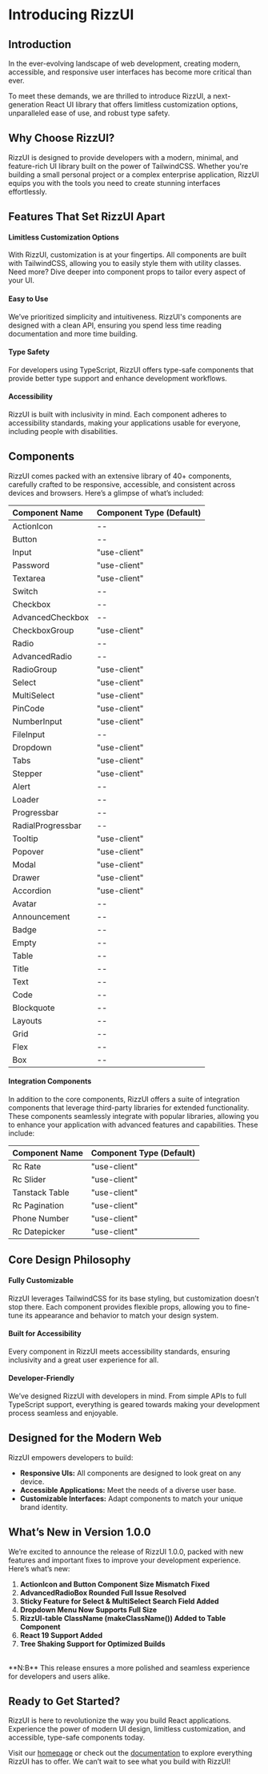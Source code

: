 # Introducing RizzUI

## Introduction
In the ever-evolving landscape of web development, creating modern, accessible, and responsive user interfaces has become more critical than ever. 
<!-- truncate --> To meet these demands, we are thrilled to introduce RizzUI, a next-generation React UI library that offers limitless customization options, unparalleled ease of use, and robust type safety.

## Why Choose RizzUI?

RizzUI is designed to provide developers with a modern, minimal, and feature-rich UI library built on the power of TailwindCSS. Whether you're building a small personal project or a complex enterprise application, RizzUI equips you with the tools you need to create stunning interfaces effortlessly.

## Features That Set RizzUI Apart

#### Limitless Customization Options
With RizzUI, customization is at your fingertips. All components are built with TailwindCSS, allowing you to easily style them with utility classes. Need more? Dive deeper into component props to tailor every aspect of your UI.

#### Easy to Use
We’ve prioritized simplicity and intuitiveness. RizzUI's components are designed with a clean API, ensuring you spend less time reading documentation and more time building.

#### Type Safety
For developers using TypeScript, RizzUI offers type-safe components that provide better type support and enhance development workflows.

#### Accessibility
RizzUI is built with inclusivity in mind. Each component adheres to accessibility standards, making your applications usable for everyone, including people with disabilities.

## Components

RizzUI comes packed with an extensive library of 40+ components, carefully crafted to be responsive, accessible, and consistent across devices and browsers. Here’s a glimpse of what’s included:

| Component Name | Component Type (Default) |
|:-----------|:------------|
| ActionIcon | -- |
| Button | -- |
| Input | "use-client" |
| Password | "use-client" |
| Textarea | "use-client" |
| Switch | -- |
| Checkbox | -- |
| AdvancedCheckbox | -- |
| CheckboxGroup | "use-client" |
| Radio | -- |
| AdvancedRadio | -- |
| RadioGroup | "use-client" |
| Select | "use-client" |
| MultiSelect | "use-client" |
| PinCode | "use-client" |
| NumberInput | "use-client" |
| FileInput | -- |
| Dropdown | "use-client" |
| Tabs | "use-client" |
| Stepper | "use-client" |
| Alert | -- |
| Loader | -- |
| Progressbar | -- |
| RadialProgressbar | -- |
| Tooltip | "use-client" |
| Popover | "use-client" |
| Modal | "use-client" |
| Drawer | "use-client" |
| Accordion | "use-client" |
| Avatar | -- |
| Announcement | -- |
| Badge | -- |
| Empty | -- |
| Table | -- |
| Title | -- |
| Text | -- |
| Code | -- |
| Blockquote | -- |
| Layouts | -- |
| Grid | -- |
| Flex | -- |
| Box | -- |

#### Integration Components

In addition to the core components, RizzUI offers a suite of integration components that leverage third-party libraries for extended functionality. These components seamlessly integrate with popular libraries, allowing you to enhance your application with advanced features and capabilities. These include:

| Component Name | Component Type (Default) |
|:-----------|:------------|
| Rc Rate | "use-client" |
| Rc Slider | "use-client" |
| Tanstack Table | "use-client" |
| Rc Pagination | "use-client" |
| Phone Number | "use-client" |
| Rc Datepicker | "use-client" |

## Core Design Philosophy

#### Fully Customizable
RizzUI leverages TailwindCSS for its base styling, but customization doesn’t stop there. Each component provides flexible props, allowing you to fine-tune its appearance and behavior to match your design system.

#### Built for Accessibility
Every component in RizzUI meets accessibility standards, ensuring inclusivity and a great user experience for all.

#### Developer-Friendly
We’ve designed RizzUI with developers in mind. From simple APIs to full TypeScript support, everything is geared towards making your development process seamless and enjoyable.

## Designed for the Modern Web
RizzUI empowers developers to build:
- **Responsive UIs:** All components are designed to look great on any device.
- **Accessible Applications:** Meet the needs of a diverse user base.
- **Customizable Interfaces:** Adapt components to match your unique brand identity.

## What’s New in Version 1.0.0

We’re excited to announce the release of RizzUI 1.0.0, packed with new features and important fixes to improve your development experience. Here’s what’s new:

1. **ActionIcon and Button Component Size Mismatch Fixed**
2. **AdvancedRadioBox Rounded Full Issue Resolved**
3. **Sticky Feature for Select & MultiSelect Search Field Added**
4. **Dropdown Menu Now Supports Full Size**
8. **RizzUI-table ClassName (makeClassName()) Added to Table Component**
9. **React 19 Support Added**
10. **Tree Shaking Support for Optimized Builds**

<br/>
**N:B** This release ensures a more polished and seamless experience for developers and users alike.

## Ready to Get Started?
RizzUI is here to revolutionize the way you build React applications. Experience the power of modern UI design, limitless customization, and accessible, type-safe components today.

Visit our [homepage](https://www.rizzui.com) or check out the [documentation](https://www.rizzui.com/docs/guide/getting-started) to explore everything RizzUI has to offer. We can’t wait to see what you build with RizzUI!